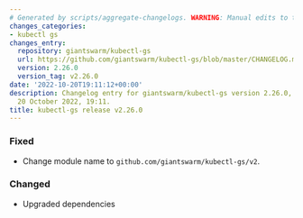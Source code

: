 ```yaml
---
# Generated by scripts/aggregate-changelogs. WARNING: Manual edits to this files will be overwritten.
changes_categories:
- kubectl gs
changes_entry:
  repository: giantswarm/kubectl-gs
  url: https://github.com/giantswarm/kubectl-gs/blob/master/CHANGELOG.md#2260---2022-10-20
  version: 2.26.0
  version_tag: v2.26.0
date: '2022-10-20T19:11:12+00:00'
description: Changelog entry for giantswarm/kubectl-gs version 2.26.0, published on
  20 October 2022, 19:11.
title: kubectl-gs release v2.26.0
---
```


### Fixed
- Change module name to `github.com/giantswarm/kubectl-gs/v2`.
### Changed
- Upgraded dependencies
